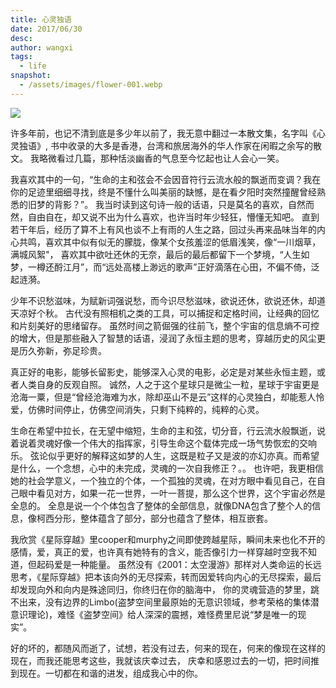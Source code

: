 ```yaml
---
title: 心灵独语
date: 2017/06/30
desc:
author: wangxi
tags: 
  - life
snapshot:
  - /assets/images/flower-001.webp
---
```


![](/assets/images/flower-001.webp)

许多年前，也记不清到底是多少年以前了，我无意中翻过一本散文集，名字叫《心灵独语》, 书中收录的大多是香港，台湾和旅居海外的华人作家在闲暇之余写的散文。
我略微看过几篇，那种恬淡幽香的气息至今忆起也让人会心一笑。

我喜欢其中的一句，“生命的主和弦会不会因音符行云流水般的飘逝而变调？我在你的足迹里细细寻找，终是不懂什么叫美丽的缺憾，是在看夕阳时突然撞醒曾经熟悉的旧梦的背影？”。
我当时读到这句诗一般的话语，只是莫名的喜欢，自然而然，自由自在，却又说不出为什么喜欢，也许当时年少轻狂，懵懂无知吧。
直到若干年后，经历了算不上有风也谈不上有雨的人生之路，回过头再来品味当年的内心共鸣，喜欢其中似有似无的朦胧，像某个女孩羞涩的低眉浅笑，像“一川烟草，满城风絮"，
喜欢其中欲吐还休的无奈，最后的最后都留下一个梦境，“人生如梦，一樽还酹江月”，而“远处高楼上渺远的歌声”正好滴落在心田，不偏不倚，泛起涟漪。

少年不识愁滋味，为赋新词强说愁，而今识尽愁滋味，欲说还休，欲说还休，却道天凉好个秋。 古代没有照相机之类的工具，可以捕捉和定格时间，让经典的回忆和片刻美好的思绪留存。
虽然时间之箭倔强的往前飞，整个宇宙的信息熵不可控的增大，但是那些融入了智慧的话语，浸润了永恒主题的思考，穿越历史的风尘更是历久弥新，弥足珍贵。

真正好的电影，能够长留影史，能够深入心灵的电影，必定是对某些永恒主题，或者人类自身的反观自照。
诚然，人之于这个星球只是微尘一粒，星球于宇宙更是沧海一粟，但是“曾经沧海难为水，除却巫山不是云”这样的心灵独白，却能惹人怜爱，仿佛时间停止，仿佛空间消失，只剩下纯粹的，纯粹的心灵。

生命在希望中拉长，在无望中缩短，生命的主和弦，切分音，行云流水般飘逝，说着说着灵魂好像一个伟大的指挥家，引导生命这个载体完成一场气势恢宏的交响乐。
弦论似乎更好的解释这如梦的人生，这既是粒子又是波的亦幻亦真。而希望是什么，一个念想，心中的未完成，灵魂的一次自我修正？。。
也许吧，我更相信她的社会学意义，一个独立的个体，一个孤独的灵魂，在对方眼中看见自己，在自己眼中看见对方，如果一花一世界，一叶一菩提，那么这个世界，这个宇宙必然是全息的。
全息是说一个个体包含了整体的全部信息，就像DNA包含了整个人的信息，像柯西分形，整体蕴含了部分，部分也蕴含了整体，相互嵌套。

我欣赏《星际穿越》里cooper和murphy之间即使跨越星际，瞬间未来也化不开的感情，爱，真正的爱，也许真有她特有的含义，能否像引力一样穿越时空我不知道，但起码爱是一种能量。
虽然没有《2001：太空漫游》那样对人类命运的长远思考，《星际穿越》把本该向外的无尽探索，转而因爱转向内心的无尽探索，最后却发现向外和向内是殊途同归，你终归在你的脑海中，
你的灵魂营造的梦里，跳不出来，没有边界的Limbo(盗梦空间里最原始的无意识领域，参考荣格的集体潜意识理论)，难怪《盗梦空间》给人深深的震撼，难怪费里尼说“梦是唯一的现实”。

好的坏的，都随风而逝了，试想，若没有过去，何来的现在，何来的像现在这样的现在，而我还能思考这些，我就该庆幸过去，
庆幸和感恩过去的一切，把时间推到现在。一切都在和谐的进发，组成我心中的你。